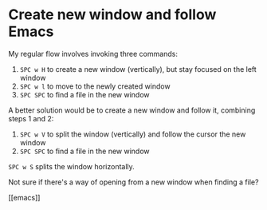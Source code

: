 # Create new window and follow Emacs

My regular flow involves invoking three commands:
1.  `SPC w H` to create a new window (vertically), but stay focused on the left window
2. `SPC w l` to move to the newly created window
3. `SPC SPC` to find a file in the new window

A better solution would be to create a new window and follow it, combining steps 1 and 2:
1. `SPC w V` to split the window (vertically) and follow the cursor the new window
2. `SPC SPC` to find a file in the new window

`SPC w S` splits the window horizontally.

Not sure if there's a way of opening from a new window when finding a file?

[[emacs]]